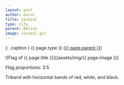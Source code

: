 ```yaml
---
layout: post
author: Gurur
title: Corozal
type: City
parent: Belize
image: corozal.gif
---
```

{: .caption }
{{ page.type }} ([{{ page.parent }}](/2019/03/25/belize.html))

![Flag of {{ page.title }}](/assets/img/{{ page.image }})

*Flag proportions*: 3:5

Triband with horizontal bands of red, white, and black.